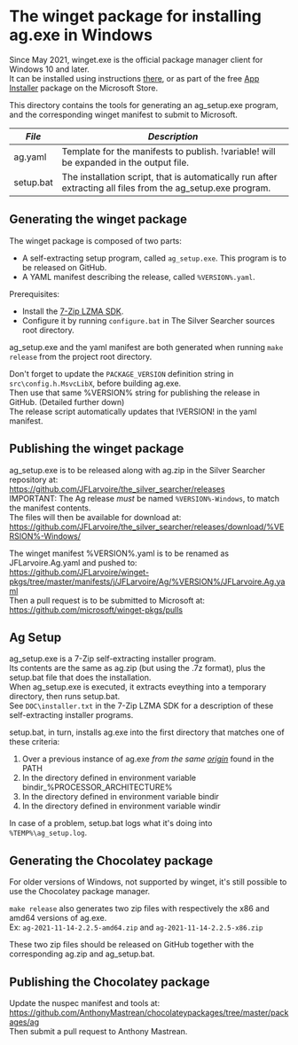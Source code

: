 The winget package for installing ag.exe in Windows
===================================================


Since May 2021, winget.exe is the official package manager client for Windows 10 and later.  
It can be installed using instructions [there](https://github.com/microsoft/winget-cli), or as part of
the free [App Installer](https://www.microsoft.com/en-us/p/app-installer/9nblggh4nns1) package on the Microsoft Store.

This directory contains the tools for generating an ag_setup.exe program, and the corresponding winget manifest to
submit to Microsoft.

| *File*    | *Description*                                                                          |
|-----------|----------------------------------------------------------------------------------------|
| ag.yaml   | Template for the manifests to publish. !variable! will be expanded in the output file. |
| setup.bat | The installation script, that is automatically run after extracting all files from the ag_setup.exe program. |


Generating the winget package
-----------------------------

The winget package is composed of two parts:  
- A self-extracting setup program, called `ag_setup.exe`. This program is to be released on GitHub.
- A YAML manifest describing the release, called `%VERSION%.yaml`.

Prerequisites:  
- Install the [7-Zip LZMA SDK](https://www.7-zip.org/sdk.html).
- Configure it by running `configure.bat` in The Silver Searcher sources root directory.

ag_setup.exe and the yaml manifest are both generated when running `make release` from the project root directory.

Don't forget to update the `PACKAGE_VERSION` definition string in `src\config.h.MsvcLibX`, before building ag.exe.  
Then use that same %VERSION% string for publishing the release in GitHub. (Detailed further down)  
The release script automatically updates that !VERSION! in the yaml manifest.


Publishing the winget package
-----------------------------

ag_setup.exe is to be released along with ag.zip in the Silver Searcher repository at:  
https://github.com/JFLarvoire/the_silver_searcher/releases  
IMPORTANT: The Ag release *must* be named `%VERSION%-Windows`, to match the manifest contents.  
The files will then be available for download at:  
https://github.com/JFLarvoire/the_silver_searcher/releases/download/%VERSION%-Windows/  

The winget manifest %VERSION%.yaml is to be renamed as JFLarvoire.Ag.yaml and pushed to:  
https://github.com/JFLarvoire/winget-pkgs/tree/master/manifests/j/JFLarvoire/Ag/%VERSION%/JFLarvoire.Ag.yaml  
Then a pull request is to be submitted to Microsoft at:  
https://github.com/microsoft/winget-pkgs/pulls


Ag Setup
--------

ag_setup.exe is a 7-Zip self-extracting installer program.  
Its contents are the same as ag.zip (but using the .7z format), plus the setup.bat file that does the installation.  
When ag_setup.exe is executed, it extracts eveything into a temporary directory, then runs setup.bat.  
See `DOC\installer.txt` in the 7-Zip LZMA SDK for a description of these self-extracting installer programs.

setup.bat, in turn, installs ag.exe into the first directory that matches one of these criteria:

 1. Over a previous instance of ag.exe *from the same [origin](https://github.com/JFLarvoire/the_silver_searcher)* found in the PATH
 2. In the directory defined in environment variable bindir_%PROCESSOR_ARCHITECTURE%
 3. In the directory defined in environment variable bindir
 4. In the directory defined in environment variable windir
 
In case of a problem, setup.bat logs what it's doing into `%TEMP%\ag_setup.log`.


Generating the Chocolatey package
---------------------------------

For older versions of Windows, not supported by winget, it's still possible to use the Chocolatey package manager.

`make release` also generates two zip files with respectively the x86 and amd64 versions of ag.exe.  
Ex: `ag-2021-11-14-2.2.5-amd64.zip` and `ag-2021-11-14-2.2.5-x86.zip`

These two zip files should be released on GitHub together with the corresponding ag.zip and ag_setup.bat.


Publishing the Chocolatey package
---------------------------------

Update the nuspec manifest and tools at:   
https://github.com/AnthonyMastrean/chocolateypackages/tree/master/packages/ag  
Then submit a pull request to Anthony Mastrean.
